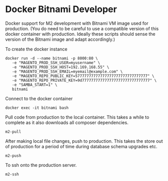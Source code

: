 # Docker Bitnami Developer

Docker support for M2 development with Bitnami VM image used for production.
(You do need to be careful to use a compatible version of this docker
container with production. Ideally these scripts should sense the version
of the Bitnami image and adapt accordingly.)

To create the docker instance

    docker run -d --name bitnami -p 8000:80 \
       -e "MAGENTO_PROD_SSH_USER=myusername" \
       -e "MAGENTO_PROD_SSH_HOST=192.169.168.55" \
       -e "MAGENTO_PROD_SSH_EMAIL=myemail@example.com" \
       -e "MAGENTO_REPO_PUBLIC_KEY=57777777777777777777777777777777" \
       -e "MAGENTO_REPO_PRIVATE_KEY=9d777777777777777777777777777777" \
       -e "SAMBA_START=1" \
       bitnami

Connect to the docker container

    docker exec -it bitnami bash

Pull code from production to the local container. This takes a while to
complete as it also downloads all composer dependencies.

    m2-pull

After making local file changes, push to production. This takes the store
out of production for a period of time during database schema upgrades etc.

    m2-push

To ssh onto the production server.

    m2-ssh
